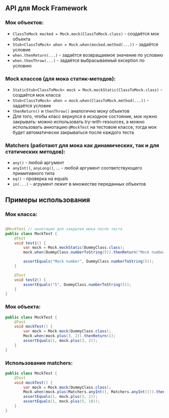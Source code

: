 ## API для Mock Framework

### Мок объектов:

* ``ClassToMock mocked = Mock.mock(ClassToMock.class)`` - создаётся мок объекта
* ``Stub<ClassToMock> when = Mock.when(mocked.method(...))`` - задаётся условие
* ``when.thenReturn(...)`` - задаётся возвращаемое значение по условию
* ``when.thenThrow(...)`` - задаётся выбрасываемый exception по условию

### Mock классов (для мока статик-методов):

* ``StaticStub<ClassToMock> mock = Mock.mockStatic(ClassToMock.class)`` - создаётся мок класса
* ``Stub<ClassToMock> when = mock.when(ClassToMock.method(...))`` - задаётся условие
* ``thenReturn()`` и ``thenThrow()`` аналогично моку объектов
* Для того, чтобы класс вернулся в исходное состояние, мок нужно закрывать:
  можно использовать try-with-resources, а можно использовать аннотацию ``@MockTest``
  на тестовом классе, тогда мок будет автоматически закрываться после каждого теста

### Matchers (работают для мока как динамических, так и для статических методов):

* ``any()`` - любой аргумент
* ``anyInt()``, ``anyLong()``, ... - любой аргумент соответствующего примитивного типа
* ``eq()`` - проверка на equals
* ``in(...)`` - агрумент лежит в множестве переданных объектов

## Примеры использования

### Мок класса:

```java

@MockTest // аннотация для закрытия мока после теста
public class MockTest {
    @Test
    void test1() {
        var mock = Mock.mockStatic(DummyClass.class);
        mock.when(DummyClass.numberToString(5)).thenReturn("Mock number");

        assertEquals("Mock number", DummyClass.numberToString(5));
    }

    @Test
    void test2() {
        assertEquals("5", DummyClass.numberToString(5));
    }
}
```

### Мок объекта:

```java
public class MockTest {
    @Test
    void mockTest() {
        var mock = Mock.mock(DummyClass.class);
        Mock.when(mock.plus(3, 2)).thenReturn(1);
        assertEquals(1, mock.plus(3, 2));
    }
}
```

### Использование matchers:

```java
public class MockTest {
    @Test
    void mockTest() {
        var mock = Mock.mock(DummyClass.class);
        Mock.when(mock.plus(Matchers.anyInt(), Matchers.anyInt())).thenReturn(1);
        assertEquals(1, mock.plus(3, 2));
        assertEquals(1, mock.plus(5, 10));
    }
}
```
